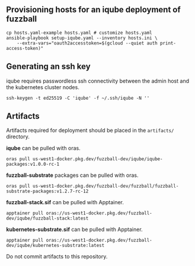 ## Provisioning hosts for an iqube deployment of fuzzball

	cp hosts.yaml-example hosts.yaml # customize hosts.yaml
	ansible-playbook setup-iqube.yaml --inventory hosts.ini \
		--extra-vars="oauth2accesstoken=$(gcloud --quiet auth print-access-token)"


## Generating an ssh key

iqube requires passwordless ssh connectivity between the admin host
and the kubernetes cluster nodes.

	ssh-keygen -t ed25519 -C 'iqube' -f ~/.ssh/iqube -N ''


## Artifacts

Artifacts required for deployment should be placed in the `artifacts/`
directory.

**iqube** can be pulled with oras.

	oras pull us-west1-docker.pkg.dev/fuzzball-dev/iqube/iqube-packages:v1.0.0-rc-1

**fuzzball-substrate** packages can be pulled with oras.

	oras pull us-west1-docker.pkg.dev/fuzzball-dev/fuzzball/fuzzball-substrate-packages:v1.2.7-rc-12

**fuzzball-stack.sif** can be pulled with Apptainer.

	apptainer pull oras://us-west1-docker.pkg.dev/fuzzball-dev/iqube/fuzzball-stack:latest

**kubernetes-substrate.sif** can be pulled with Apptainer.

	apptainer pull oras://us-west1-docker.pkg.dev/fuzzball-dev/iqube/kubernetes-substrate:latest

Do not commit artifacts to this repository.
